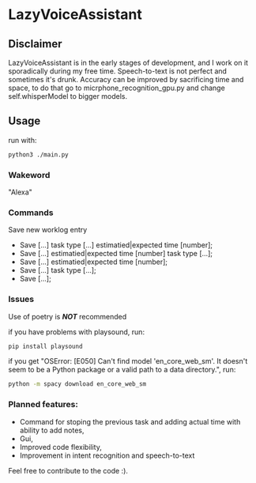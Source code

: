 # LazyVoiceAssistant
## Disclaimer
LazyVoiceAssistant is in the early stages of development, and I work on it sporadically during my free time. Speech-to-text is not perfect and sometimes it's drunk. Accuracy can be improved by sacrificing time and space, to do that go to micrphone_recognition_gpu.py and change self.whisperModel to bigger models.

## Usage
run with:
```bash
python3 ./main.py
```
### Wakeword
"Alexa"

### Commands
Save new worklog entry
- Save [...] task type [...] estimatied|expected time [number];
- Save [...] estimatied|expected time [number] task type [...];
- Save [...] estimatied|expected time [number];
- Save [...] task type [...];
- Save [...];

### Issues
Use of poetry is ***NOT*** recommended

if you have problems with playsound, run:
```bash
pip install playsound
```

if you get "OSError: [E050] Can't find model 'en_core_web_sm'. It doesn't seem to be a Python package or a valid path to a data directory.", run:
```bash
python -m spacy download en_core_web_sm
```
### Planned features:
- Command for stoping the previous task and adding actual time with ability to add notes,
- Gui,
- Improved code flexibility,
- Improvement in intent recognition and speech-to-text

Feel free to contribute to the code :).

